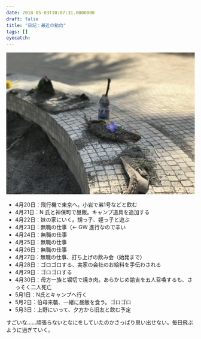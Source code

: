 ```yaml
---
date: 2018-05-03T10:07:31.0000000
draft: false
title: "日記：最近の動向"
tags: []
eyecatch: 
---
```

<p><span itemscope itemtype="http://schema.org/Photograph"><img src="20180421151724.jpg" alt="f:id:daruyanagi:20180421151724j:plain" title="f:id:daruyanagi:20180421151724j:plain" class="hatena-fotolife" itemprop="image"></span><br />
</p>

<ul>
<li>4月20日：飛行機で東京へ。小岩で弟1号などと飲む</li>
<li>4月21日：N 氏と神保町で昼飯。キャンプ道具を追加する</li>
<li>4月22日：妹の家にいく。甥っ子、姪っ子と遊ぶ</li>
<li>4月23日：無職の仕事（← GW 進行なので辛い</li>
<li>4月24日：無職の仕事</li>
<li>4月25日：無職の仕事</li>
<li>4月26日：無職の仕事</li>
<li>4月27日：無職の仕事、打ち上げの飲み会（始発まで）</li>
<li>4月28日：ゴロゴロする、実家の会社のお給料を手伝わされる</li>
<li>4月29日：ゴロゴロする</li>
<li>4月30日：母方一族と堀切で焼き肉。あらかじめ諭吉を五人召喚するも、さっそく二人死亡</li>
<li>5月1日：N氏とキャンプへ行く</li>
<li>5月2日：伯母来襲、一緒に昼飯を食う。ゴロゴロ</li>
<li>5月3日：上野にいって、夕方から旧友と飲む予定</li>
</ul><p>すごいな……頑張らないとなにをしていたのかさっぱり思い出せない。毎日飛ぶように過ぎていく。</p>
